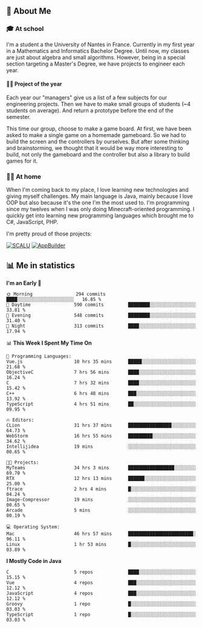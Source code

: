 ## 👀 About Me

### 🎓 At school

I'm a student a the University of Nantes in France. Currently in my first year in a Mathematics and Informatics Bachelor Degree. Until now, my classes are just about algebra and small algorithms. However, being in a special section targeting a Master's Degree, we have projects to engineer each year. 

#### 🔧🔬 Project of the year

Each year our "managers" give us a list of a few subjects for our engineering projects. Then we have to make small groups of students (~4 students on average). And return a prototype before the end of the semester.

This time our group, choose to make a game board. At first, we have been asked to make a single game on a homemade gameboard. So we had to build the screen and the controllers by ourselves. 
But after some thinking and brainstorming, we thought that it would be way more interesting to build, not only the gameboard and the controller but also a library to build games for it.

### 👨‍💻 At home

When I'm coming back to my place, I love learning new technologies and giving myself challenges. My main language is Java, mainly because I love OOP but also because it's the one I'm the most used to. I'm programming since my twelves when I was only doing Minecraft-oriented programming.  I quickly get into learning new programming languages which brought me to C#, JavaScript, PHP. 

I'm pretty proud of those projects:

[![SCALU](https://github-readme-stats.vercel.app/api/pin?username=renardfute&repo=SCALU)](https://github.com/renardfute/scalu)
[![AppBuilder](https://github-readme-stats.vercel.app/api/pin?username=pulsedev2&repo=AppBuilder)](https://github.com/pulsedev2/AppBuilder)

## 📊 Me in statistics
<!--START_SECTION:waka-->
**I'm an Early 🐤** 

```text
🌞 Morning                294 commits         ████░░░░░░░░░░░░░░░░░░░░░   16.85 % 
🌆 Daytime                590 commits         ████████░░░░░░░░░░░░░░░░░   33.81 % 
🌃 Evening                548 commits         ████████░░░░░░░░░░░░░░░░░   31.40 % 
🌙 Night                  313 commits         ████░░░░░░░░░░░░░░░░░░░░░   17.94 % 
```


📊 **This Week I Spent My Time On** 

```text
💬 Programming Languages: 
Vue.js                   10 hrs 35 mins      █████░░░░░░░░░░░░░░░░░░░░   21.68 % 
ObjectiveC               7 hrs 56 mins       ████░░░░░░░░░░░░░░░░░░░░░   16.24 % 
C                        7 hrs 32 mins       ████░░░░░░░░░░░░░░░░░░░░░   15.42 % 
C++                      6 hrs 48 mins       ███░░░░░░░░░░░░░░░░░░░░░░   13.92 % 
TypeScript               4 hrs 51 mins       ██░░░░░░░░░░░░░░░░░░░░░░░   09.95 % 

🔥 Editors: 
CLion                    31 hrs 37 mins      ████████████████░░░░░░░░░   64.73 % 
WebStorm                 16 hrs 55 mins      █████████░░░░░░░░░░░░░░░░   34.62 % 
Intellijidea             19 mins             ░░░░░░░░░░░░░░░░░░░░░░░░░   00.65 % 

🐱‍💻 Projects: 
MyTeams                  34 hrs 3 mins       █████████████████░░░░░░░░   69.70 % 
RTX                      12 hrs 13 mins      ██████░░░░░░░░░░░░░░░░░░░   25.00 % 
ftrace                   2 hrs 4 mins        █░░░░░░░░░░░░░░░░░░░░░░░░   04.24 % 
Image-Compressor         19 mins             ░░░░░░░░░░░░░░░░░░░░░░░░░   00.65 % 
Arcade                   5 mins              ░░░░░░░░░░░░░░░░░░░░░░░░░   00.19 % 

💻 Operating System: 
Mac                      46 hrs 57 mins      ████████████████████████░   96.11 % 
Linux                    1 hr 53 mins        █░░░░░░░░░░░░░░░░░░░░░░░░   03.89 % 
```

**I Mostly Code in Java** 

```text
C                        5 repos             ████░░░░░░░░░░░░░░░░░░░░░   15.15 % 
Vue                      4 repos             ███░░░░░░░░░░░░░░░░░░░░░░   12.12 % 
JavaScript               4 repos             ███░░░░░░░░░░░░░░░░░░░░░░   12.12 % 
Groovy                   1 repo              █░░░░░░░░░░░░░░░░░░░░░░░░   03.03 % 
TypeScript               1 repo              █░░░░░░░░░░░░░░░░░░░░░░░░   03.03 % 
```




<!--END_SECTION:waka-->
